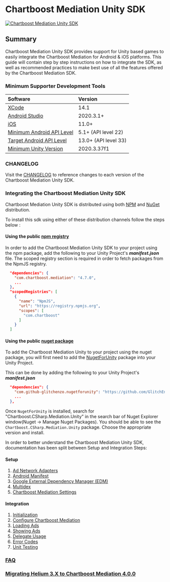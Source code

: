 # Chartboost Mediation Unity SDK

[![Chartboost Mediation Unity SDK](https://github.com/ChartBoost/helium-unity-sdk/actions/workflows/status.yml/badge.svg?branch=develop)](https://github.com/ChartBoost/helium-unity-sdk/actions/workflows/status.yml)

## Summary

Chartboost Mediation Unity SDK provides support for Unity based games to easily integrate the Chartboost Mediation for Android & iOS platforms. This guide will contain step by step instructions on how to integrate the SDK, as well as recommended practices to make best use of all the features offered by the Chartboost Mediation SDK.

### Minimum Supporter Development Tools

| Software                                                              | Version              |
| :---                                                                  |:---------------------|
| [XCode](https://developer.apple.com/xcode/)                           | 14.1                 |
| [Android Studio](https://developer.android.com/studio)                | 2020.3.1+            |
| [iOS](https://www.apple.com/ios)                                      | 11.0+                |
| [Minimum Android API Level](https://developer.android.com/studio/releases/platforms#5.0) | 5.1+ (API level 22)  |
| [Target Android API Level](https://developer.android.com/studio/releases/platforms#12) | 13.0+ (API level 33) |
| [Minimum Unity Version](https://unity.com/releases/editor/whats-new/2020.3.27) | 2020.3.37f1 |

### CHANGELOG
Visit the [CHANGELOG](com.chartboost.mediation/CHANGELOG.md) to reference changes to each version of the Chartboost Mediation Unity SDK.

### Integrating the Chartboost Mediation Unity SDK

Chartboost Mediation Unity SDK is distributed using both [NPM](https://www.npmjs.com/) and [NuGet](https://www.nuget.org/) distribution. 

To install this sdk using either of these distribution channels follow the steps below : 

#### Using the public [npm registry](https://www.npmjs.com/search?q=com.chartboost.mediation)

In order to add the Chartboost Mediation Unity SDK to your project using the npm package, add the following to your Unity Project's ***manifest.json*** file. The scoped registry section is required in order to fetch packages from the NpmJS registry.

```json
  "dependencies": {
    "com.chartboost.mediation": "4.7.0",
    ...
  },
  "scopedRegistries": [
    {
      "name": "NpmJS",
      "url": "https://registry.npmjs.org",
      "scopes": [
        "com.chartboost"
      ]
    }
  ]
```

#### Using the public [nuget package](https://www.nuget.org/packages/Chartboost.CSharp.Mediation.Unity)

To add the Chartboost Mediation Unity to your project using the nuget package, you will first need to add the [NugetForUnity](https://github.com/GlitchEnzo/NuGetForUnity) package into your Unity Project. 

This can be done by adding the following to your Unity Project's ***manifest.json***

```json
  "dependencies": {
    "com.github-glitchenzo.nugetforunity": "https://github.com/GlitchEnzo/NuGetForUnity.git?path=/src/NuGetForUnity",
    ...
  },
```

Once <code>NugetForUnity</code> is installed, search for "Chartboost.CSharp.Mediation.Unity" in the search bar of Nuget Explorer window(Nuget -> Manage Nuget Packages).
You should be able to see the `Chartboost.CSharp.Mediation.Unity` package. Choose the appropriate version and install. 

In order to better understand the Chartboost Mediation Unity SDK, documentation has been split between Setup and Integration Steps:

#### Setup
1. [Ad Network Adapters](com.chartboost.mediation/Documentation/setup/ad-adapters.md)
2. [Android Manifest](com.chartboost.mediation/Documentation/setup/androidmanifest.md)
3. [Google External Dependency Manager (EDM)](com.chartboost.mediation/Documentation/setup/edm.md)
4. [Multidex](com.chartboost.mediation/Documentation/setup/multidex.md)
6. [Chartboost Mediation Settings](com.chartboost.mediation/Documentation/setup/settings.md)

#### Integration

1. [Initialization](com.chartboost.mediation/Documentation/integration/initialization.md)
2. [Configure Chartboost Mediation](com.chartboost.mediation/Documentation/integration/configure.md)
3. [Loading Ads](com.chartboost.mediation/Documentation/integration/loading-ads.md)
4. [Showing Ads](com.chartboost.mediation/Documentation/integration/showing-ads.md)
5. [Delegate Usage](com.chartboost.mediation/Documentation/integration/delegate-usage.md)
6. [Error Codes](com.chartboost.mediation/Documentation/integration/error-codes.md)
7. [Unit Testing](com.chartboost.mediation/Documentation/integration/unit-testing.md)

### [FAQ](com.chartboost.mediation/Documentation/faq.md)

### [Migrating Helium 3.X to Chartboost Mediation 4.0.0](com.chartboost.mediation/Documentation/integration/helium-to-chartboost-mediation.md)
